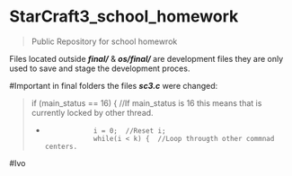 # StarCraft3_school_homework
> Public Repository for school homewrok

Files located outside ***final/*** & ***os/final/*** are development files they are only used to save and stage the development proces.


#Important in final folders the files ***sc3.c*** were changed:

> if (main_status == 16) {	//If main_status is 16 this means that is currently locked by other thread.   
> +					i = 0;	//Reset i;    
> 					while(i < k) {	//Loop througth other commnad centers.

#Ivo